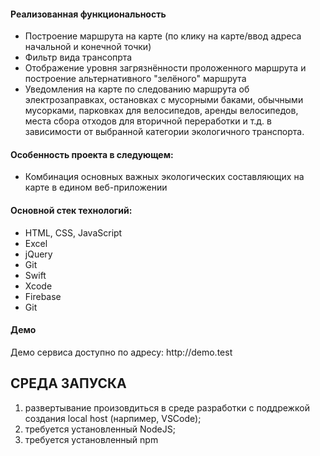 <h4>Реализованная функциональность</h4>
<ul>
    <li>Построение маршрута на карте (по клику на карте/ввод адреса начальной и конечной точки)</li>
    <li>Фильтр вида трансопрта</li>
    <li>Отображение уровня загрязнённости проложенного маршрута и построение альтернативного "зелёного" маршрута</li>
    <li>Уведомления на карте по следованию маршрута об электрозаправках, остановках с мусорными баками, обычными мусорками, парковках для велосипедов, аренды велосипедов, места сбора отходов для вторичной переработки и т.д. в зависимости от выбранной категории экологичного транспорта. </li>
</ul> 
<h4>Особенность проекта в следующем:</h4>
<ul>
 <li>Комбинация основных важных экологических составляющих на карте в едином веб-приложении</li> 
 </ul>
<h4>Основной стек технологий:</h4>
<ul>
	<li>HTML, CSS, JavaScript</li>
	<li>Excel</li>
	<li>jQuery</li>
	<li>Git</li>  
	<li>Swift</li>
	<li>Xcode</li>
	<li>Firebase</li>
	<li>Git</li>
 </ul>
<h4>Демо</h4>
<p>Демо сервиса доступно по адресу: http://demo.test </p>

СРЕДА ЗАПУСКА
------------
1) развертывание произовдиться в среде разработки с поддрежкой создания local host (нарпимер, VSCode);
2) требуется установленный NodeJS;
3) требуется установленный npm

